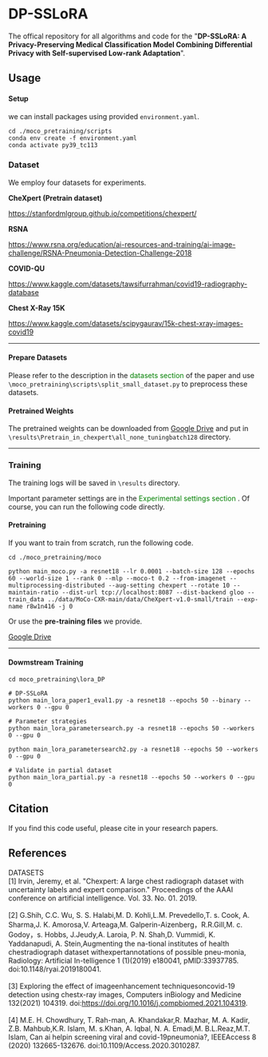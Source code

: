 # DP-SSLoRA
The offical repository for all algorithms and code for the "<b>DP-SSLoRA: A Privacy-Preserving Medical Classification Model Combining Differential Privacy with Self-supervised Low-rank Adaptation</b>".
 
## Usage

#### Setup

we can install packages using provided `environment.yaml`.

```shell
cd ./moco_pretraining/scripts
conda env create -f environment.yaml
conda activate py39_tc113
```

### Dataset

We employ four datasets for experiments.

<b> CheXpert (Pretrain dataset) </b>

https://stanfordmlgroup.github.io/competitions/chexpert/

<b> RSNA </b>

https://www.rsna.org/education/ai-resources-and-training/ai-image-challenge/RSNA-Pneumonia-Detection-Challenge-2018

<b> COVID-QU </b>

https://www.kaggle.com/datasets/tawsifurrahman/covid19-radiography-database

<b> Chest X-Ray 15K </b>

https://www.kaggle.com/datasets/scipygaurav/15k-chest-xray-images-covid19
<br/>

***

#### Prepare Datasets
Please refer to the description in the <font color=green>datasets section</font> of the paper and use `\moco_pretraining\scripts\split_small_dataset.py` to preprocess these datasets.

#### Pretrained Weights
The pretrained weights can be downloaded from [Google Drive](https://drive.google.com/drive/folders/12qIcnPfHUTzpYqRJrqAv4VULVxJAgmQf) and put in `\results\Pretrain_in_chexpert\all_none_tuningbatch128` directory.

* * *
### Training

The training logs will be saved in `\results` directory.

Important parameter settings are in the <font color=green>Experimental settings section</font> . Of course, you can run the following code directly.

#### <b>Pretraining</b>
If you want to train from scratch, run the following code.
```shell
cd ./moco_pretraining/moco

python main_moco.py -a resnet18 --lr 0.0001 --batch-size 128 --epochs 60 --world-size 1 --rank 0 --mlp --moco-t 0.2 --from-imagenet --multiprocessing-distributed --aug-setting chexpert --rotate 10 --maintain-ratio --dist-url tcp://localhost:8087 --dist-backend gloo --train_data ../data/MoCo-CXR-main/data/CheXpert-v1.0-small/train --exp-name r8w1n416 -j 0
```
Or use the <b>pre-training files</b> we provide.

[Google Drive](https://drive.google.com/drive/folders/12qIcnPfHUTzpYqRJrqAv4VULVxJAgmQf)

* * *

#### Dowmstream Training

```shell
cd moco_pretraining\lora_DP

# DP-SSLoRA
python main_lora_paper1_eval1.py -a resnet18 --epochs 50 --binary --workers 0 --gpu 0

# Parameter strategies
python main_lora_parametersearch.py -a resnet18 --epochs 50 --workers 0 --gpu 0

python main_lora_parametersearch2.py -a resnet18 --epochs 50 --workers 0 --gpu 0

# Validate in partial dataset
python main_lora_partial.py -a resnet18 --epochs 50 --workers 0 --gpu 0
```

## Citation

If you find this code useful, please cite in your research papers.



## References
DATASETS     
[1] Irvin, Jeremy, et al. "Chexpert: A large chest radiograph dataset with uncertainty labels and expert comparison." Proceedings of the AAAI conference on artificial intelligence. Vol. 33. No. 01. 2019.
<br/><br/>
[2] G.Shih, C.C. Wu, S. S. Halabi,M. D. Kohli,L.M. Prevedello,T. s. Cook, A.  Sharma,J. K. Amorosa,V. Arteaga,M. Galperin-Aizenberg，R.R.Gill,M. c. Godoy，s. Hobbs, J.Jeudy,A. Laroia, P. N. Shah,D. Vummidi, K. Yaddanapudi, A. Stein,Augmenting the na-tional institutes of health chestradiograph dataset withexpertannotations of possible pneu-monia, Radiology: Artificial In-telligence 1 (1)(2019) e180041, pMID:33937785. doi:10.1148/ryai.2019180041.
<br/><br/>
[3] Exploring the effect of imageenhancement techniquesoncovid-19 detection using chestx-ray images, Computers inBiology and Medicine 132(2021) 104319. doi:https://doi.org/10.1016/j.compbiomed.2021.104319.
<br/><br/>
[4] M.E. H. Chowdhury, T. Rah-man, A. Khandakar,R. Mazhar, M. A. Kadir, Z.B. Mahbub,K.R. Islam, M. s.Khan, A. Iqbal, N. A. Emadi,M. B.L.Reaz,M.T. Islam, Can ai helpin screening viral and covid-19pneumonia?, IEEEAccess 8 (2020) 132665-132676. doi:10.1109/Access.2020.3010287.




